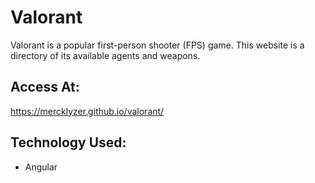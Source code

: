 # Valorant

Valorant is a popular first-person shooter (FPS) game. This website is a directory of its available agents and weapons.

## Access At:
https://mercklyzer.github.io/valorant/

## Technology Used:
* Angular
